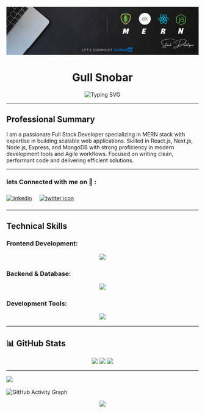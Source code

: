 ![Profile Banner](https://github.com/ARQUM21/ARQUM21/blob/main/Keep%20it%20simple.%20(13).png)

<h1 align="center">Gull Snobar</h1>
<div align="center">
  <img src="https://readme-typing-svg.herokuapp.com?font=Fira+Code&weight=600&size=22&pause=1000&color=2E9EF7&center=true&vCenter=true&width=435&lines=MERN+Stack+Developer;Frontend+Developer;Backend+Developer;Creative+Coder;Problem+Solver" alt="Typing SVG" />
</div>


---

## Professional Summary

I am a passionate Full Stack Developer specializing in MERN stack with expertise in building scalable web applications. Skilled in React.js, Next.js, Node.js, Express, and MongoDB with strong proficiency in modern development tools and Agile workflows. Focused on writing clean, performant code and delivering efficient solutions.

---

<h3 align="left">lets Connected with me on 🔗 :</h3>

<p align="left">
	<a href="https://www.linkedin.com/in/shehza-d" target="blank"><img align="center"
			src="https://skillicons.dev/icons?i=linkedin" height="50" width="50" alt="linkedin" /></a>
	<a href="https://twitter.com/shehza_d_" target="blank" style="padding:8px"><img align="center" style="margin:8px"
			src="https://skillicons.dev/icons?i=twitter" height="50" width="50" alt="twitter icon" /></a>
</p>

---

## Technical Skills

### **Frontend Development:**
<p align="center">
  <a href="https://skillicons.dev">
    <img src="https://skillicons.dev/icons?i=html,css,js,sass,react,redux,nextjs,bootstrap,materialui,tailwind" />
  </a>
</p>

### **Backend & Database:**
<p align="center">
  <a href="https://skillicons.dev">
    <img src="https://skillicons.dev/icons?i=nodejs,express,mongodb,postgres,firebase" />
  </a>
</p>

### **Development Tools:**
<p align="center">
  <a href="https://skillicons.dev">
    <img src="https://skillicons.dev/icons?i=git,github,vscode,postman,vercel,netlify,npm" />
  </a>
</p>

---

## 📊 GitHub Stats

<div align="center">
  <img src="https://github-readme-stats.vercel.app/api?username=ARQUM21&show_icons=true&theme=radical" height="165" />
  <img src="https://github-readme-streak-stats.herokuapp.com/?user=ARQUM21&theme=radical" height="165" />
  <img src="https://github-readme-stats.vercel.app/api/top-langs/?username=ARQUM21&layout=compact&theme=radical" height="165" />
</div>

---

<img src="https://github-readme-stats.vercel.app/api?username=ARQUM21&show_icons=true&hide_border=true&bg_color=0d1117&title_color=2E9EF7&icon_color=2E9EF7&text_color=ffffff" />

![GitHub Activity Graph](https://github-readme-activity-graph.vercel.app/graph?username=ARQUM21&theme=react-dark)


<p align="center">
  <img src="https://github-profile-trophy.vercel.app/?username=ARQUM21&theme=onedark" />
</p>
